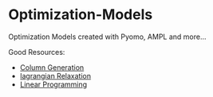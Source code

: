 # Optimization-Models
Optimization Models created with Pyomo, AMPL and more...



Good Resources:

* [Column Generation](https://www.youtube.com/playlist?list=PLq6RpCDkJMyobHEz18UKAi0KdNq0b7CGr)
* [lagrangian Relaxation](https://www.youtube.com/playlist?list=PLq6RpCDkJMyqeA5zIrSCy8tqWrJsWSZEf)
* [Linear Programming](https://www.youtube.com/playlist?list=PLq6RpCDkJMyoSSeucDx7FyUpMDjhc-Kyf)
